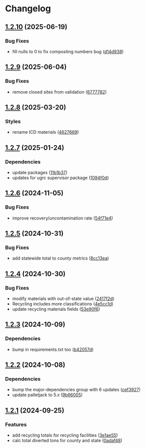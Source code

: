 # Changelog

## [1.2.10](https://github.com/agrc/wmrc-skid/compare/v1.2.9...v1.2.10) (2025-06-19)


### Bug Fixes

* fill nulls to 0 to fix composting numbers bug ([d14d938](https://github.com/agrc/wmrc-skid/commit/d14d938fa540c85e904d7711eaf13017756011cd))

## [1.2.9](https://github.com/agrc/wmrc-skid/compare/v1.2.8...v1.2.9) (2025-06-04)


### Bug Fixes

* remove closed sites from validation ([6777782](https://github.com/agrc/wmrc-skid/commit/6777782a0e28aca52c66f59b9e2983051b3ab9ea))

## [1.2.8](https://github.com/agrc/wmrc-skid/compare/v1.2.7...v1.2.8) (2025-03-20)


### Styles

* rename ICD materials ([4627669](https://github.com/agrc/wmrc-skid/commit/462766957fcacc1a40188ef4c9c7aedfea4a0617))

## [1.2.7](https://github.com/agrc/wmrc-skid/compare/v1.2.6...v1.2.7) (2025-01-24)


### Dependencies

* update packages ([11b1b37](https://github.com/agrc/wmrc-skid/commit/11b1b37e5d34f218b48f17b73706bbe3f3abc8fa))
* updates for ugrc supervisor package ([1094f0d](https://github.com/agrc/wmrc-skid/commit/1094f0d9e38342e15ae9432278483905ef9f8564))

## [1.2.6](https://github.com/agrc/wmrc-skid/compare/v1.2.5...v1.2.6) (2024-11-05)


### Bug Fixes

* improve recovery/uncontamination rate ([54f71e4](https://github.com/agrc/wmrc-skid/commit/54f71e4e35a2d6cfb1620403c288a655d3205c57))

## [1.2.5](https://github.com/agrc/wmrc-skid/compare/v1.2.4...v1.2.5) (2024-10-31)


### Bug Fixes

* add statewide total to county metrics ([8cc13ea](https://github.com/agrc/wmrc-skid/commit/8cc13ea801cfe7d34edceb8a2a5f4d767f6a3f81))

## [1.2.4](https://github.com/agrc/wmrc-skid/compare/v1.2.3...v1.2.4) (2024-10-30)


### Bug Fixes

* modify materials with out-of-state value ([2417f2d](https://github.com/agrc/wmrc-skid/commit/2417f2d4fdce66b78f7b7f3b950386a750e7c3da))
* Recycling includes more classifications ([4e5cc1d](https://github.com/agrc/wmrc-skid/commit/4e5cc1deb63947aefb5f0a8af53723255aefd580))
* update recycling materials fields ([53e90f6](https://github.com/agrc/wmrc-skid/commit/53e90f6cbe97644ccc263d67028caaeb5f17861d))

## [1.2.3](https://github.com/agrc/wmrc-skid/compare/v1.2.2...v1.2.3) (2024-10-09)


### Dependencies

* bump in requirements.txt too ([b42057d](https://github.com/agrc/wmrc-skid/commit/b42057db988f8410cbde7e1ddecd09004791117b))

## [1.2.2](https://github.com/agrc/wmrc-skid/compare/v1.2.1...v1.2.2) (2024-10-08)


### Dependencies

* bump the major-dependencies group with 6 updates ([cef3927](https://github.com/agrc/wmrc-skid/commit/cef3927efa9fa905b4510becdeadb73398c07ffd))
* update palletjack to 5.x ([9b66005](https://github.com/agrc/wmrc-skid/commit/9b660050c866fa0192167e8dbb8893ede8c65329))

## [1.2.1](https://github.com/agrc/wmrc-skid/compare/1.2.0...v1.2.1) (2024-09-25)


### Features

* add recycling totals for recycling facilities ([3e1ae55](https://github.com/agrc/wmrc-skid/commit/3e1ae5523f59773026bc8afa90be920b8526ecf5))
* calc total diverted tons for county and state ([0adaf48](https://github.com/agrc/wmrc-skid/commit/0adaf480f4a0cd9ae098dae7697cc0a5a1f16eef))
